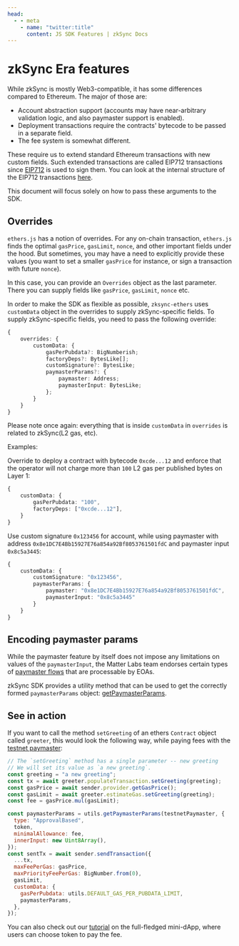 ```yaml
---
head:
  - - meta
    - name: "twitter:title"
      content: JS SDK Features | zkSync Docs
---
```


# zkSync Era features

While zkSync is mostly Web3-compatible, it has some differences compared to Ethereum. The major of those are:

- Account abstraction support (accounts may have near-arbitrary validation logic, and also paymaster support is enabled).
- Deployment transactions require the contracts' bytecode to be passed in a separate field.
- The fee system is somewhat different.

These require us to extend standard Ethereum transactions with new custom fields. Such extended transactions are called EIP712 transactions since [EIP712](https://eips.ethereum.org/EIPS/eip-712) is used to sign them. You can look at the internal structure of the EIP712 transactions [here](../../reference/concepts/transactions.md#eip-712-0x71).

This document will focus solely on how to pass these arguments to the SDK.

## Overrides

`ethers.js` has a notion of overrides. For any on-chain transaction, `ethers.js` finds the optimal `gasPrice`, `gasLimit`, `nonce`, and other important fields under the hood. But sometimes, you may have a need to explicitly provide these values (you want to set a smaller `gasPrice` for instance, or sign a transaction with future `nonce`).

In this case, you can provide an `Overrides` object as the last parameter. There you can supply fields like `gasPrice`, `gasLimit`, `nonce` etc.

In order to make the SDK as flexible as possible, `zksync-ethers` uses `customData` object in the overrides to supply zkSync-specific fields. To supply zkSync-specific fields, you
need to pass the following override:

```typescript
{
    overrides: {
        customData: {
            gasPerPubdata?: BigNumberish;
            factoryDeps?: BytesLike[];
            customSignature?: BytesLike;
            paymasterParams?: {
                paymaster: Address;
                paymasterInput: BytesLike;
            };
        }
    }
}
```

Please note once again: everything that is inside `customData` in `overrides` is related to zkSync(L2 gas, etc).

Examples:

Override to deploy a contract with bytecode `0xcde...12` and enforce that the operator will not charge more than `100` L2 gas per published bytes on Layer 1:

```typescript
{
    customData: {
        gasPerPubdata: "100",
        factoryDeps: ["0xcde...12"],
    }
}
```

Use custom signature `0x123456` for account, while using paymaster with address `0x8e1DC7E4Bb15927E76a854a92Bf8053761501fdC` and paymaster input `0x8c5a3445`:

```typescript
{
    customData: {
        customSignature: "0x123456",
        paymasterParams: {
            paymaster: "0x8e1DC7E4Bb15927E76a854a92Bf8053761501fdC",
            paymasterInput: "0x8c5a3445"
        }
    }
}
```

## Encoding paymaster params

While the paymaster feature by itself does not impose any limitations on values of the `paymasterInput`, the Matter Labs team endorses certain types of [paymaster flows](../../reference/concepts/account-abstraction.md#built-in-paymaster-flows) that are processable by EOAs.

zkSync SDK provides a utility method that can be used to get the correctly formed `paymasterParams` object: [getPaymasterParams](./paymaster-utils.md#getpaymasterparams).

## See in action

If you want to call the method `setGreeting` of an ethers `Contract` object called `greeter`, this would look the following way, while paying fees with the [testnet paymaster](../../reference/concepts/account-abstraction.md#testnet-paymaster):

```javascript
// The `setGreeting` method has a single parameter -- new greeting
// We will set its value as `a new greeting`.
const greeting = "a new greeting";
const tx = await greeter.populateTransaction.setGreeting(greeting);
const gasPrice = await sender.provider.getGasPrice();
const gasLimit = await greeter.estimateGas.setGreeting(greeting);
const fee = gasPrice.mul(gasLimit);

const paymasterParams = utils.getPaymasterParams(testnetPaymaster, {
  type: "ApprovalBased",
  token,
  minimalAllowance: fee,
  innerInput: new Uint8Array(),
});
const sentTx = await sender.sendTransaction({
  ...tx,
  maxFeePerGas: gasPrice,
  maxPriorityFeePerGas: BigNumber.from(0),
  gasLimit,
  customData: {
    gasPerPubdata: utils.DEFAULT_GAS_PER_PUBDATA_LIMIT,
    paymasterParams,
  },
});
```

You can also check out our [tutorial](../../dev/building-on-zksync/hello-world.md) on the full-fledged mini-dApp, where users can choose token to pay the fee.
